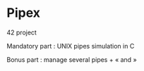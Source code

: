# Pipex

42 project

Mandatory part : UNIX pipes simulation in C

Bonus part : manage several pipes + « and »
